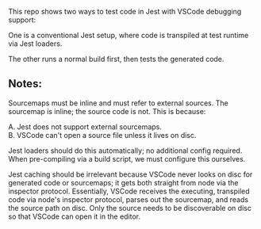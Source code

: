 This repo shows two ways to test code in Jest with VSCode debugging support:

One is a conventional Jest setup, where code is transpiled at test runtime via Jest loaders.

The other runs a normal build first, then tests the generated code.

## Notes:

Sourcemaps must be inline and must refer to external sources.  The sourcemap is inline; the source code is not.  This is because:

A. Jest does not support external sourcemaps.  
B. VSCode can't open a source file unless it lives on disc.

Jest loaders should do this automatically; no additional config required.  When pre-compiling via a build script, we must configure this ourselves.

Jest caching should be irrelevant because VSCode never looks on disc for generated code or sourcemaps; it gets both straight from node via the inspector protocol.
Essentially, VSCode receives the executing, transpiled code via node's inspector protocol, parses out the sourcemap, and reads the source path on disc.  Only the source needs to be discoverable on disc so that VSCode can open it in the editor.

